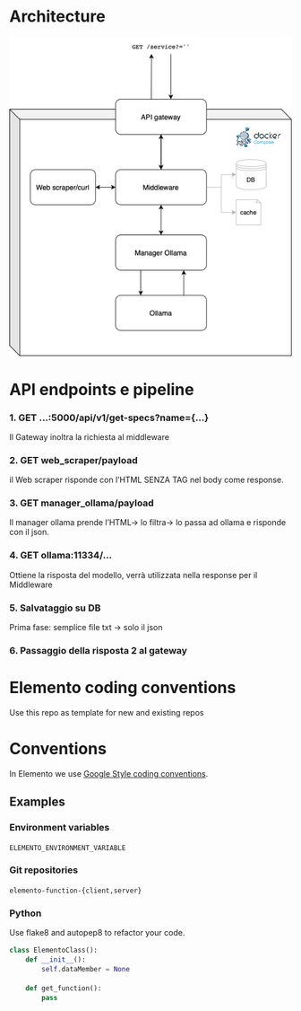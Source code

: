 # Architecture
![Architecture](images/architecture.png)

# API endpoints e pipeline

### 1. GET …:5000/api/v1/get-specs?name={…}

Il Gateway inoltra la richiesta al middleware

### 2. GET web_scraper/payload

il Web scraper risponde con l’HTML SENZA TAG nel body come response.

### 3. GET manager_ollama/payload

Il manager ollama prende l’HTML→ lo filtra→ lo passa ad ollama e risponde con il json.

### 4. GET ollama:11334/…

Ottiene la risposta del modello, verrà utilizzata nella response per il Middleware

### 5. Salvataggio su DB

Prima fase: semplice file txt → solo il json

### 6. Passaggio della risposta 2 al gateway


# Elemento coding conventions

Use this repo as template for new and existing repos

# Conventions

In Elemento we use [Google Style coding conventions](https://google.github.io/styleguide/).

## Examples

### Environment variables

`ELEMENTO_ENVIRONMENT_VARIABLE`

### Git repositories

`elemento-function-{client,server}`

### Python
Use flake8 and autopep8 to refactor your code.

```python
class ElementoClass():
    def __init__():
        self.dataMember = None
    
    def get_function():
        pass

```
